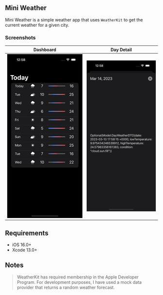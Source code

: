 ## Mini Weather

Mini Weather is a simple weather app that uses `WeatherKit` to get the current weather for a given city.

### Screenshots

|         Dashboard          |         Day Detail         |
| :------------------------: | :------------------------: |
| ![Screenshot 1](Res/1.png) | ![Screenshot 2](Res/2.png) |

## Requirements

- iOS 16.0+
- Xcode 13.0+

## Notes

> WeatherKit has required membership in the Apple Developer Program.
> For development purposes, I have used a mock data provider that returns a random weather forecast.
